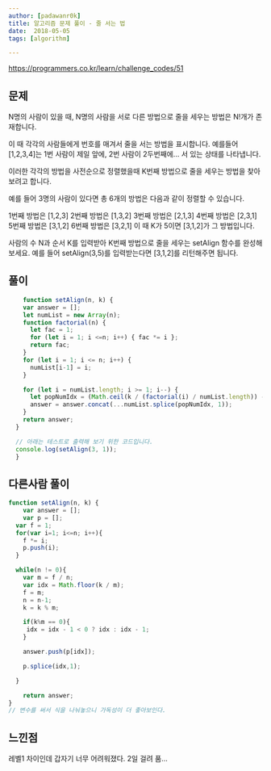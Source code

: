 ```yaml
---
author: [padawanr0k]
title: 알고리즘 문제 풀이 - 줄 서는 법
date:  2018-05-05
tags: [algorithm]

---
```

https://programmers.co.kr/learn/challenge_codes/51

## 문제
N명의 사람이 있을 때, N명의 사람을 서로 다른 방법으로 줄을 세우는 방법은 N!개가 존재합니다.

이 때 각각의 사람들에게 번호를 매겨서 줄을 서는 방법을 표시합니다. 예를들어 [1,2,3,4]는 1번 사람이 제일 앞에, 2번 사람이 2두번째에... 서 있는 상태를 나타냅니다.

이러한 각각의 방법을 사전순으로 정렬했을때 K번째 방법으로 줄을 세우는 방법을 찾아 보려고 합니다.

예를 들어 3명의 사람이 있다면 총 6개의 방법은 다음과 같이 정렬할 수 있습니다.

1번째 방법은 [1,2,3]
2번째 방법은 [1,3,2]
3번째 방법은 [2,1,3]
4번째 방법은 [2,3,1]
5번째 방법은 [3,1,2]
6번째 방법은 [3,2,1]
이 때 K가 5이면 [3,1,2]가 그 방법입니다.

사람의 수 N과 순서 K를 입력받아 K번째 방법으로 줄을 세우는 setAlign 함수를 완성해 보세요. 예를 들어 setAlign(3,5)를 입력받는다면 [3,1,2]를 리턴해주면 됩니다.

## 풀이

```javascript
    function setAlign(n, k) {
    var answer = [];
    let numList = new Array(n);
    function factorial(n) {
      let fac = 1;
      for (let i = 1; i <=n; i++) { fac *= i };
      return fac;
    }
    for (let i = 1; i <= n; i++) {
      numList[i-1] = i;
    }

    for (let i = numList.length; i >= 1; i--) {
      let popNumIdx = (Math.ceil(k / (factorial(i) / numList.length)) - 1) % numList.length;
      answer = answer.concat(...numList.splice(popNumIdx, 1));
    }
    return answer;
  }

  // 아래는 테스트로 출력해 보기 위한 코드입니다.
  console.log(setAlign(3, 1));
  }
```

## 다른사람 풀이
```js
function setAlign(n, k) {
    var answer = [];
    var p = [];
  var f = 1;
  for(var i=1; i<=n; i++){
    f *= i;
    p.push(i);
  }

  while(n != 0){
    var m = f / n;
    var idx = Math.floor(k / m);
    f = m;
    n = n-1;
    k = k % m;

    if(k%m == 0){
     idx = idx - 1 < 0 ? idx : idx - 1;
    }

    answer.push(p[idx]);

    p.splice(idx,1);

  }

    return answer;
}
// 변수를 써서 식을 나눠놓으니 가독성이 더 좋아보인다.
```

## 느낀점
레벨1 차이인데 갑자기 너무 어려워졌다. 2일 걸려 품...